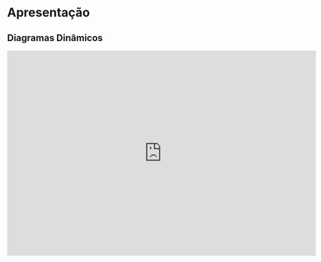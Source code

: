 # Apresentação

## Diagramas Dinâmicos

<iframe width="720" height="480" src="https://www.youtube.com/embed/RtCzEsKYjAs" frameborder="0" allow="accelerometer; autoplay; clipboard-write; encrypted-media; gyroscope; picture-in-picture; fullscreen"></iframe>